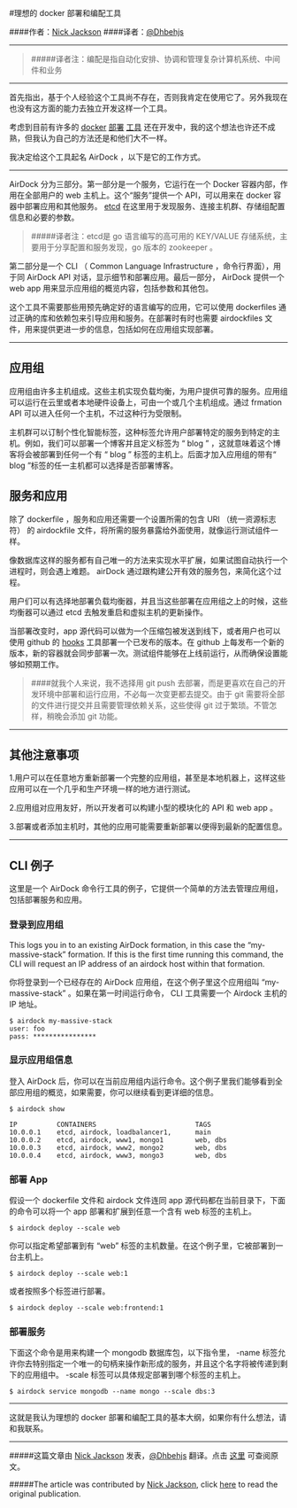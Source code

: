 #理想的 docker 部署和编配工具

####作者：[Nick Jackson](https://twitter.com/nickjjackson_) 
####译者：[@Dhbehjs](http://weibo.com/u/2609282261)
***
>#####译者注：编配是指自动化安排、协调和管理复杂计算机系统、中间件和业务

***

首先指出，基于个人经验这个工具尚不存在，否则我肯定在使用它了。另外我现在也没有这方面的能力去独立开发这样一个工具。


考虑到目前有许多的 [docker](https://www.docker.io/) [部署](https://flynn.io/) [工具](http://deis.io/) 还在开发中，我的这个想法也许还不成熟，但我认为自己的方法还是和他们大不一样。


我决定给这个工具起名 AirDock ，以下是它的工作方式。

***

AirDock 分为三部分。第一部分是一个服务，它运行在一个 Docker 容器内部，作用在全部用户的 web 主机上。这个“服务”提供一个 API，可以用来在 docker 容器中部署应用和其他服务。 [etcd](https://github.com/coreos/etcd) 在这里用于发现服务、连接主机群、存储组配置信息和必要的参数。

>#####译者注：etcd是 go 语言编写的高可用的 KEY/VALUE 存储系统，主要用于分享配置和服务发现，go 版本的 zookeeper  。


第二部分是一个 CLI （ Common Language Infrastructure ，命令行界面），用于同 AirDock API 对话，显示细节和部署应用。最后一部分， AirDock 提供一个 web app 用来显示应用组的概览内容，包括参数和其他包。


这个工具不需要那些用预先确定好的语言编写的应用，它可以使用 dockerfiles 通过正确的库和依赖包来引导应用和服务。在部署时有时也需要 airdockfiles 文件，用来提供更进一步的信息，包括如何在应用组实现部署。

***

## 应用组

应用组由许多主机组成。这些主机实现负载均衡，为用户提供可靠的服务。应用组可以运行在云里或者本地硬件设备上，可由一个或几个主机组成。通过 frmation API 可以进入任何一个主机，不过这种行为受限制。

主机群可以订制个性化智能标签，这种标签允许用户部署特定的服务到特定的主机。例如，我们可以部署一个博客并且定义标签为 “ blog ” ，这就意味着这个博客将会被部署到任何一个有 “ blog ” 标签的主机上。后面才加入应用组的带有“ blog ”标签的任一主机都可以选择是否部署博客。

## 服务和应用

除了 dockerfile ，服务和应用还需要一个设置所需的包含 URI （统一资源标志符） 的 airdockfile 文件，将所需的服务暴露给外面使用，就像运行测试组件一样。

像数据库这样的服务都有自己唯一的方法来实现水平扩展，如果试图自动执行一个进程时，则会遇上难题。 airDock 通过跟构建公开有效的服务包，来简化这个过程。

用户们可以有选择地部署负载均衡器，并且当这些部署在应用组之上的时候，这些均衡器可以通过 etcd 去触发重启和虚拟主机的更新操作。

当部署改变时，app 源代码可以做为一个压缩包被发送到线下，或者用户也可以使用 github 的 [hooks](http://developer.github.com/v3/repos/hooks/) 工具部署一个已发布的版本。在 github 上每发布一个新的版本，新的容器就会同步部署一次。测试组件能够在上线前运行，从而确保设置能够如预期工作。

>####就我个人来说，我不选择用 git push 去部署，而是更喜欢在自己的开发环境中部署和运行应用，不必每一次变更都去提交。由于 git 需要将全部的文件进行提交并且需要管理依赖关系，这些使得 git 过于繁琐。不管怎样，稍晚会添加 git 功能。

***

## 其他注意事项

1.用户可以在任意地方重新部署一个完整的应用组，甚至是本地机器上，这样这些应用可以在一个几乎和生产环境一样的地方进行测试。

2.应用组对应用友好，所以开发者可以构建小型的模块化的 API 和 web app 。

3.部署或者添加主机时，其他的应用可能需要重新部署以便得到最新的配置信息。

***

## CLI 例子

这里是一个 AirDock 命令行工具的例子，它提供一个简单的方法去管理应用组，包括部署服务和应用。


### 登录到应用组
This logs you in to an existing AirDock formation, in this case the “my-massive-stack” formation. If this is the first time running this command, the CLI will request an IP address of an airdock host within that formation.

你将登录到一个已经存在的 AirDock 应用组，在这个例子里这个应用组叫 “my-massive-stack” 。如果在第一时间运行命令，  CLI 工具需要一个 Airdock 主机的 IP 地址。

```
$ airdock my-massive-stack
user: foo
pass: ****************
```

### 显示应用组信息

登入 AirDock 后，你可以在当前应用组内运行命令。这个例子里我们能够看到全部应用组的概览，如果需要，你可以继续看到更详细的信息。

```
$ airdock show
 
IP          CONTAINERS                         TAGS
10.0.0.1    etcd, airdock, loadbalancer1,      main
10.0.0.2    etcd, airdock, www1, mongo1        web, dbs
10.0.0.3    etcd, airdock, www2, mongo2        web, dbs
10.0.0.4    etcd, airdock, www3, mongo3        web, dbs
```

### 部署 App

假设一个 dockerfile 文件和 airdock 文件连同 app 源代码都在当前目录下，下面的命令可以将一个 app 部署和扩展到任意一个含有 web 标签的主机上。

```
$ airdock deploy --scale web
```

你可以指定希望部署到有 “web” 标签的主机数量。在这个例子里，它被部署到一台主机上。

```
$ airdock deploy --scale web:1
```

或者按照多个标签进行部署。

```
$ airdock deploy --scale web:frontend:1 
```

### 部署服务

下面这个命令是用来构建一个 mongodb 数据库包，以下指令里， -name 标签允许你去特别指定一个唯一的句柄来操作新形成的服务，并且这个名字将被传递到剩下的应用组中。 -scale 标签可以具体规定部署到哪个标签的主机上。

```
$ airdock service mongodb --name mongo --scale dbs:3
```

***

这就是我认为理想的 docker 部署和编配工具的基本大纲，如果你有什么想法，请和我联系。

***
#####这篇文章由 [Nick Jackson](https://twitter.com/nickjjackson_) 发表，[@Dhbehjs](http://weibo.com/u/2609282261) 翻译。点击 [这里](https://medium.com/geek-out/bc32e557f4ed) 可查阅原文。

#####The article was contributed by [Nick Jackson](https://twitter.com/nickjjackson_), click [here](https://medium.com/geek-out/bc32e557f4ed) to read the original publication.
